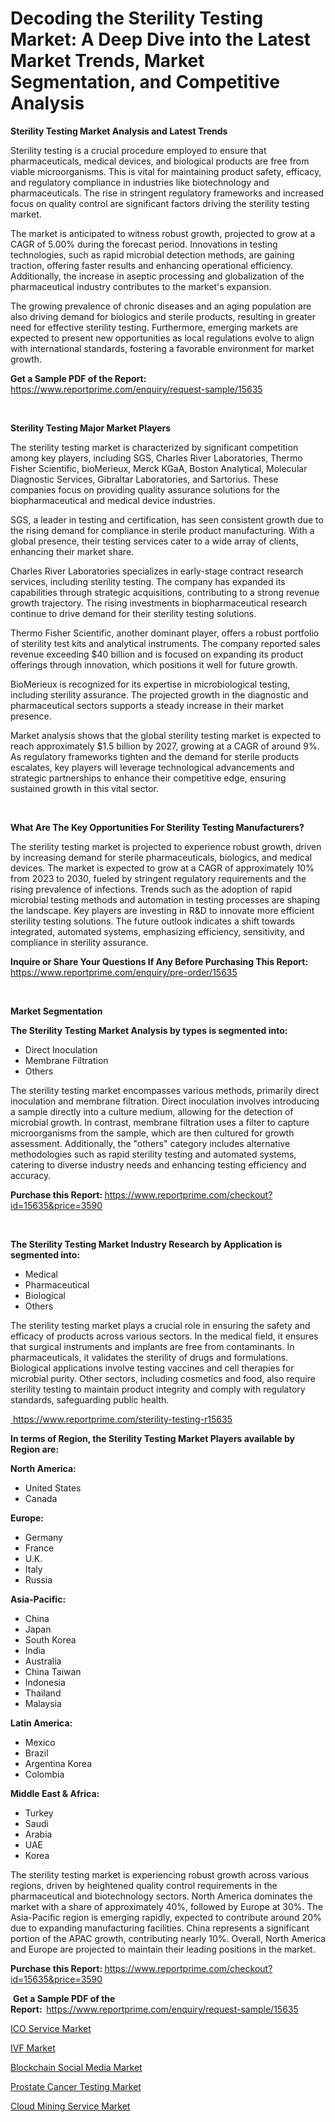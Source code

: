 <p><h1>Decoding the Sterility Testing Market: A Deep Dive into the Latest Market Trends, Market Segmentation, and Competitive Analysis</h1></p><p><strong>Sterility Testing Market Analysis and Latest Trends</strong></p>
<p><p>Sterility testing is a crucial procedure employed to ensure that pharmaceuticals, medical devices, and biological products are free from viable microorganisms. This is vital for maintaining product safety, efficacy, and regulatory compliance in industries like biotechnology and pharmaceuticals. The rise in stringent regulatory frameworks and increased focus on quality control are significant factors driving the sterility testing market.</p><p>The market is anticipated to witness robust growth, projected to grow at a CAGR of 5.00% during the forecast period. Innovations in testing technologies, such as rapid microbial detection methods, are gaining traction, offering faster results and enhancing operational efficiency. Additionally, the increase in aseptic processing and globalization of the pharmaceutical industry contributes to the market's expansion. </p><p>The growing prevalence of chronic diseases and an aging population are also driving demand for biologics and sterile products, resulting in greater need for effective sterility testing. Furthermore, emerging markets are expected to present new opportunities as local regulations evolve to align with international standards, fostering a favorable environment for market growth.</p></p>
<p><strong>Get a Sample PDF of the Report:&nbsp;</strong> <a href="https://www.reportprime.com/enquiry/request-sample/15635?utm_campaign=904&utm_medium=2&utm_source=Github&utm_content=ia&utm_term=20032025&utm_id=sterility-testing">https://www.reportprime.com/enquiry/request-sample/15635</a></p>
<p>&nbsp;</p>
<p><strong>Sterility Testing Major Market Players</strong></p>
<p><p>The sterility testing market is characterized by significant competition among key players, including SGS, Charles River Laboratories, Thermo Fisher Scientific, bioMerieux, Merck KGaA, Boston Analytical, Molecular Diagnostic Services, Gibraltar Laboratories, and Sartorius. These companies focus on providing quality assurance solutions for the biopharmaceutical and medical device industries.</p><p>SGS, a leader in testing and certification, has seen consistent growth due to the rising demand for compliance in sterile product manufacturing. With a global presence, their testing services cater to a wide array of clients, enhancing their market share.</p><p>Charles River Laboratories specializes in early-stage contract research services, including sterility testing. The company has expanded its capabilities through strategic acquisitions, contributing to a strong revenue growth trajectory. The rising investments in biopharmaceutical research continue to drive demand for their sterility testing solutions.</p><p>Thermo Fisher Scientific, another dominant player, offers a robust portfolio of sterility test kits and analytical instruments. The company reported sales revenue exceeding $40 billion and is focused on expanding its product offerings through innovation, which positions it well for future growth.</p><p>BioMerieux is recognized for its expertise in microbiological testing, including sterility assurance. The projected growth in the diagnostic and pharmaceutical sectors supports a steady increase in their market presence.</p><p>Market analysis shows that the global sterility testing market is expected to reach approximately $1.5 billion by 2027, growing at a CAGR of around 9%. As regulatory frameworks tighten and the demand for sterile products escalates, key players will leverage technological advancements and strategic partnerships to enhance their competitive edge, ensuring sustained growth in this vital sector.</p></p>
<p>&nbsp;</p>
<p><strong>What Are The Key Opportunities For Sterility Testing Manufacturers?</strong></p>
<p><p>The sterility testing market is projected to experience robust growth, driven by increasing demand for sterile pharmaceuticals, biologics, and medical devices. The market is expected to grow at a CAGR of approximately 10% from 2023 to 2030, fueled by stringent regulatory requirements and the rising prevalence of infections. Trends such as the adoption of rapid microbial testing methods and automation in testing processes are shaping the landscape. Key players are investing in R&D to innovate more efficient sterility testing solutions. The future outlook indicates a shift towards integrated, automated systems, emphasizing efficiency, sensitivity, and compliance in sterility assurance.</p></p>
<p><strong>Inquire or Share Your Questions If Any Before Purchasing This Report:</strong> <a href="https://www.reportprime.com/enquiry/pre-order/15635?utm_campaign=904&utm_medium=2&utm_source=Github&utm_content=ia&utm_term=20032025&utm_id=sterility-testing">https://www.reportprime.com/enquiry/pre-order/15635</a></p>
<p>&nbsp;</p>
<p><strong>Market Segmentation</strong></p>
<p><strong>The Sterility Testing Market Analysis by types is segmented into:</strong></p>
<p><ul><li>Direct Inoculation</li><li>Membrane Filtration</li><li>Others</li></ul></p>
<p><p>The sterility testing market encompasses various methods, primarily direct inoculation and membrane filtration. Direct inoculation involves introducing a sample directly into a culture medium, allowing for the detection of microbial growth. In contrast, membrane filtration uses a filter to capture microorganisms from the sample, which are then cultured for growth assessment. Additionally, the "others" category includes alternative methodologies such as rapid sterility testing and automated systems, catering to diverse industry needs and enhancing testing efficiency and accuracy.</p></p>
<p><strong>Purchase this Report:&nbsp;</strong><a href="https://www.reportprime.com/checkout?id=15635&price=3590&utm_campaign=904&utm_medium=2&utm_source=Github&utm_content=ia&utm_term=20032025&utm_id=sterility-testing">https://www.reportprime.com/checkout?id=15635&price=3590</a></p>
<p>&nbsp;</p>
<p><strong>The Sterility Testing Market Industry Research by Application is segmented into:</strong></p>
<p><ul><li>Medical</li><li>Pharmaceutical</li><li>Biological</li><li>Others</li></ul></p>
<p><p>The sterility testing market plays a crucial role in ensuring the safety and efficacy of products across various sectors. In the medical field, it ensures that surgical instruments and implants are free from contaminants. In pharmaceuticals, it validates the sterility of drugs and formulations. Biological applications involve testing vaccines and cell therapies for microbial purity. Other sectors, including cosmetics and food, also require sterility testing to maintain product integrity and comply with regulatory standards, safeguarding public health.</p></p>
<p><a href="https://www.reportprime.com/sterility-testing-r15635?utm_campaign=904&utm_medium=2&utm_source=Github&utm_content=ia&utm_term=20032025&utm_id=sterility-testing">&nbsp;https://www.reportprime.com/sterility-testing-r15635</a></p>
<p><strong>In terms of Region, the Sterility Testing Market Players available by Region are:</strong></p>
<p>
    <p> <strong> North America: </strong>
        <ul>
            <li>United States</li>
            <li>Canada</li>
        </ul>
        </p> 
    <p> <strong> Europe: </strong>
        <ul>
            <li>Germany</li>
            <li>France</li>
            <li>U.K.</li>
            <li>Italy</li>
            <li>Russia</li>
        </ul>
        </p> 
    <p> <strong> Asia-Pacific: </strong>
        <ul>
            <li>China</li>
            <li>Japan</li>
            <li>South Korea</li>
            <li>India</li>
            <li>Australia</li>
            <li>China Taiwan</li>
            <li>Indonesia</li>
            <li>Thailand</li>
            <li>Malaysia</li>
        </ul>
        </p> 
    <p> <strong> Latin America: </strong>
        <ul>
            <li>Mexico</li>
            <li>Brazil</li>
            <li>Argentina Korea</li>
            <li>Colombia</li>
        </ul>
        </p> 
    <p> <strong> Middle East & Africa: </strong>
        <ul>
            <li>Turkey</li>
            <li>Saudi</li>
            <li>Arabia</li>
            <li>UAE</li>
            <li>Korea</li>
        </ul>
    </p>
    </p>
<p><p>The sterility testing market is experiencing robust growth across various regions, driven by heightened quality control requirements in the pharmaceutical and biotechnology sectors. North America dominates the market with a share of approximately 40%, followed by Europe at 30%. The Asia-Pacific region is emerging rapidly, expected to contribute around 20% due to expanding manufacturing facilities. China represents a significant portion of the APAC growth, contributing nearly 10%. Overall, North America and Europe are projected to maintain their leading positions in the market.</p></p>
<p><strong>Purchase this Report: </strong><a href="https://www.reportprime.com/checkout?id=15635&price=3590&utm_campaign=904&utm_medium=2&utm_source=Github&utm_content=ia&utm_term=20032025&utm_id=sterility-testing">https://www.reportprime.com/checkout?id=15635&price=3590</a></p>
<p>&nbsp;<strong>Get a Sample PDF of the Report:&nbsp;&nbsp;</strong><a href="https://www.reportprime.com/enquiry/request-sample/15635?utm_campaign=904&utm_medium=2&utm_source=Github&utm_content=ia&utm_term=20032025&utm_id=sterility-testing">https://www.reportprime.com/enquiry/request-sample/15635</a></p>
<p><strong></strong></p>
<p><p><a href="https://github.com/adyawafurber1/Market-Research-Report-List-1/blob/main/ico-service-market.md?utm_campaign=904&utm_medium=2&utm_source=Github&utm_content=ia&utm_term=20032025&utm_id=sterility-testing">ICO Service Market</a></p><p><a href="https://github.com/bensemilia864/Market-Research-Report-List-1/blob/main/ivf-market.md?utm_campaign=904&utm_medium=2&utm_source=Github&utm_content=ia&utm_term=20032025&utm_id=sterility-testing">IVF Market</a></p><p><a href="https://github.com/sungbruington660/Market-Research-Report-List-1/blob/main/blockchain-social-media-market.md?utm_campaign=904&utm_medium=2&utm_source=Github&utm_content=ia&utm_term=20032025&utm_id=sterility-testing">Blockchain Social Media Market</a></p><p><a href="https://github.com/akrachveslov/Market-Research-Report-List-1/blob/main/prostate-cancer-testing-market.md?utm_campaign=904&utm_medium=2&utm_source=Github&utm_content=ia&utm_term=20032025&utm_id=sterility-testing">Prostate Cancer Testing Market</a></p><p><a href="https://github.com/pimanoruman/Market-Research-Report-List-1/blob/main/cloud-mining-service-market.md?utm_campaign=904&utm_medium=2&utm_source=Github&utm_content=ia&utm_term=20032025&utm_id=sterility-testing">Cloud Mining Service Market</a></p></p>